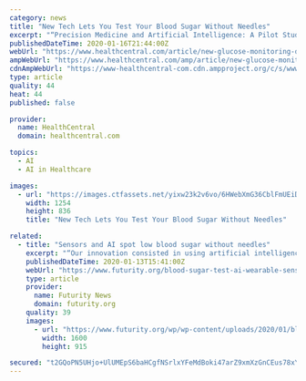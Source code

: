 ```yaml
---
category: news
title: "New Tech Lets You Test Your Blood Sugar Without Needles"
excerpt: "“Precision Medicine and Artificial Intelligence: A Pilot Study on Deep ... she works towards her masters in marriage and family therapy and art therapy. In a past life, she worked as the patient ..."
publishedDateTime: 2020-01-16T21:44:00Z
webUrl: "https://www.healthcentral.com/article/new-glucose-monitoring-device-for-diabetes"
ampWebUrl: "https://www.healthcentral.com/amp/article/new-glucose-monitoring-device-for-diabetes"
cdnAmpWebUrl: "https://www-healthcentral-com.cdn.ampproject.org/c/s/www.healthcentral.com/amp/article/new-glucose-monitoring-device-for-diabetes"
type: article
quality: 44
heat: 44
published: false

provider:
  name: HealthCentral
  domain: healthcentral.com

topics:
  - AI
  - AI in Healthcare

images:
  - url: "https://images.ctfassets.net/yixw23k2v6vo/6HWebXmG36CblFmUEiDiQi/09577f3ff78807e49ae9e3212fed07d7/iStock-1175717080.jpg"
    width: 1254
    height: 836
    title: "New Tech Lets You Test Your Blood Sugar Without Needles"

related:
  - title: "Sensors and AI spot low blood sugar without needles"
    excerpt: "“Our innovation consisted in using artificial intelligence for automatic detecting ... data would not give the same results. Personalized therapy based on the new system could be more effective ..."
    publishedDateTime: 2020-01-13T15:41:00Z
    webUrl: "https://www.futurity.org/blood-sugar-test-ai-wearable-sensors-2254812/"
    type: article
    provider:
      name: Futurity News
      domain: futurity.org
    quality: 39
    images:
      - url: "https://www.futurity.org/wp/wp-content/uploads/2020/01/blood-sugar-test-artificial-intelligence-wearable-sensors_1600.jpg"
        width: 1600
        height: 915

secured: "t2GQoPN5UHjo+UlUMEpS6baHCgfNSrlxYFeMdBoki47arZ9xmXzGnCEus78xYP+oYUvjtqbP1/BUmRo+ireSb7+Y1oOKKKqcYYUocv6CEMcxRRmnOIr/dVPITlpzSqKArP7PK/Cho1Q8/p7Fazjy+pdPoARu1a43l4oFT1ixRjexOFMIJliT3uui4H81mxs9ZU2WVmVrrnf03EysTzjWTnqFqN3gnyORhvk81lc65WNRYTeMID16rQ4Yal8BFgV4mJf+lcflSSHiqylaWeNT4V3ZRMxcWYKdovTKBuEgJbrXl96P90p5O9A+7L9u7i2G;Ulm5kJnrNkicSbz27seCWA=="
---
```


